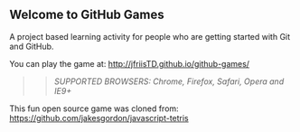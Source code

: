 ## Welcome to GitHub Games

A project based learning activity for people who are getting started with Git and GitHub.

You can play the game at: http://jfriisTD.github.io/github-games/

>> _*SUPPORTED BROWSERS*: Chrome, Firefox, Safari, Opera and IE9+_

This fun open source game was cloned from: https://github.com/jakesgordon/javascript-tetris
